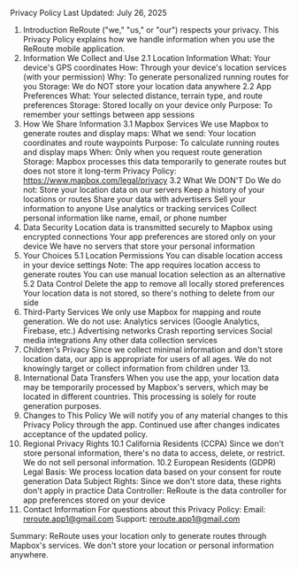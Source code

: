 Privacy Policy
Last Updated: July 26, 2025
1. Introduction
ReRoute ("we," "us," or "our") respects your privacy. This Privacy Policy explains how we handle information when you use the ReRoute mobile application.
2. Information We Collect and Use
2.1 Location Information
What: Your device's GPS coordinates
How: Through your device's location services (with your permission)
Why: To generate personalized running routes for you
Storage: We do NOT store your location data anywhere
2.2 App Preferences
What: Your selected distance, terrain type, and route preferences
Storage: Stored locally on your device only
Purpose: To remember your settings between app sessions
3. How We Share Information
3.1 Mapbox Services
We use Mapbox to generate routes and display maps:
What we send: Your location coordinates and route waypoints
Purpose: To calculate running routes and display maps
When: Only when you request route generation
Storage: Mapbox processes this data temporarily to generate routes but does not store it long-term
Privacy Policy: https://www.mapbox.com/legal/privacy
3.2 What We DON'T Do
We do not:
Store your location data on our servers
Keep a history of your locations or routes
Share your data with advertisers
Sell your information to anyone
Use analytics or tracking services
Collect personal information like name, email, or phone number
4. Data Security
Location data is transmitted securely to Mapbox using encrypted connections
Your app preferences are stored only on your device
We have no servers that store your personal information
5. Your Choices
5.1 Location Permissions
You can disable location access in your device settings
Note: The app requires location access to generate routes
You can use manual location selection as an alternative
5.2 Data Control
Delete the app to remove all locally stored preferences
Your location data is not stored, so there's nothing to delete from our side
6. Third-Party Services
We only use Mapbox for mapping and route generation. We do not use:
Analytics services (Google Analytics, Firebase, etc.)
Advertising networks
Crash reporting services
Social media integrations
Any other data collection services
7. Children's Privacy
Since we collect minimal information and don't store location data, our app is appropriate for users of all ages. We do not knowingly target or collect information from children under 13.
8. International Data Transfers
When you use the app, your location data may be temporarily processed by Mapbox's servers, which may be located in different countries. This processing is solely for route generation purposes.
9. Changes to This Policy
We will notify you of any material changes to this Privacy Policy through the app. Continued use after changes indicates acceptance of the updated policy.
10. Regional Privacy Rights
10.1 California Residents (CCPA)
Since we don't store personal information, there's no data to access, delete, or restrict. We do not sell personal information.
10.2 European Residents (GDPR)
Legal Basis: We process location data based on your consent for route generation
Data Subject Rights: Since we don't store data, these rights don't apply in practice
Data Controller: ReRoute is the data controller for app preferences stored on your device
11. Contact Information
For questions about this Privacy Policy:
Email: reroute.app1@gmail.com
 Support: reroute.app1@gmail.com

Summary: ReRoute uses your location only to generate routes through Mapbox's services. We don't store your location or personal information anywhere.

